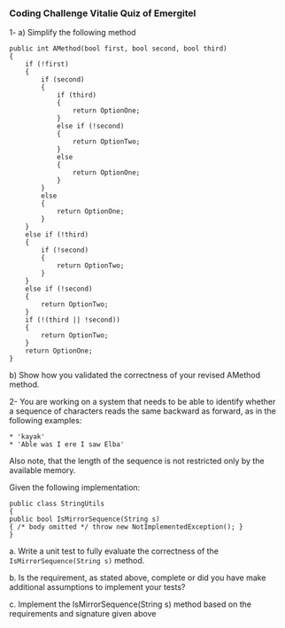 ### Coding Challenge Vitalie Quiz of Emergitel

1- a) Simplify the following method

    public int AMethod(bool first, bool second, bool third)
    {
        if (!first)
        {
            if (second)
            {
                if (third)
                {
                    return OptionOne;
                }
                else if (!second)
                {
                    return OptionTwo;
                }
                else
                {
                    return OptionOne;
                }
            }
            else
            {
                return OptionOne;
            }
        }
        else if (!third)
        {
            if (!second)
            {
                return OptionTwo;
            }
        }
        else if (!second)
        {
            return OptionTwo;
        }
        if (!(third || !second))
        {
            return OptionTwo;
        }
        return OptionOne;
    }


   b) Show how you validated the correctness of your revised AMethod method.

2-  You are working on a system that needs to be able to identify whether a sequence of
characters reads the same backward as forward, as in the following examples:

    * 'kayak'
    * 'Able was I ere I saw Elba'

Also note, that the length of the sequence is not restricted only by the available
memory.

Given the following implementation:

    public class StringUtils
    {
    public bool IsMirrorSequence(String s)
    { /* body omitted */ throw new NotImplementedException(); }
    }


a. Write a unit test to fully evaluate the correctness of the
`IsMirrorSequence(String s)` method.

b. Is the requirement, as stated above, complete or did you have make
additional assumptions to implement your tests?

c. Implement the IsMirrorSequence(String s) method based on the
requirements and signature given above